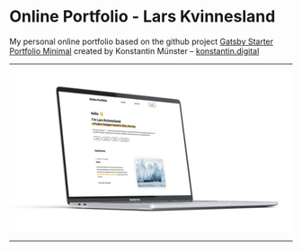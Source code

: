 # Online Portfolio - Lars Kvinnesland

My personal online portfolio based on the github project [Gatsby Starter Portfolio Minimal](https://github.com/konstantinmuenster/gatsby-starter-portfolio-minimal-theme) created by Konstantin Münster – [konstantin.digital](https://konstantin.digital)

---

<img src="screenshot.png" alt="Gatsby Starter Portfolio Minimal Screenshot" width="600" />

---
